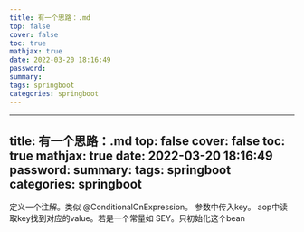 ```yaml
---
title: 有一个思路：.md
top: false
cover: false
toc: true
mathjax: true
date: 2022-03-20 18:16:49
password:
summary:
tags: springboot
categories: springboot
---
```

---
title: 有一个思路：.md
top: false
cover: false
toc: true
mathjax: true
date: 2022-03-20 18:16:49
password:
summary:
tags: springboot
categories: springboot
---
定义一个注解。类似 @ConditionalOnExpression。
参数中传入key。
aop中读取key找到对应的value。若是一个常量如 SEY。只初始化这个bean
